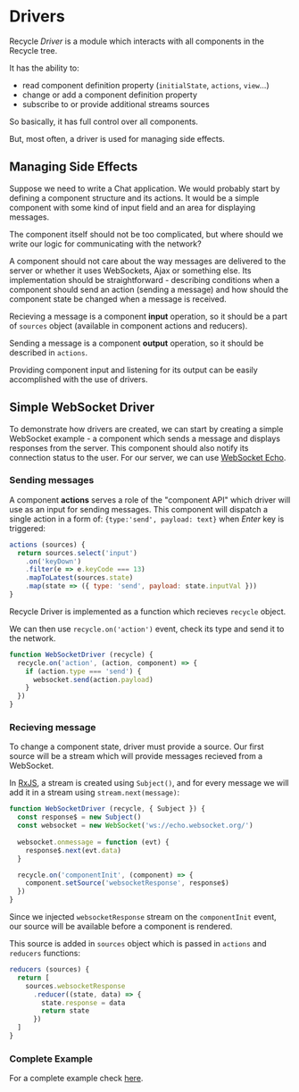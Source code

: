 # Drivers

Recycle *Driver* is a module which interacts with all components in the Recycle tree.

It has the ability to: 
 - read component definition property (`initialState`, `actions`, `view`...)
 - change or add a component definition property
 - subscribe to or provide additional streams sources

So basically, it has full control over all components.

But, most often, a driver is used for managing side effects.

## Managing Side Effects
Suppose we need to write a Chat application. 
We would probably start by defining a component structure and its actions.
It would be a simple component with some kind of input field and an area for displaying messages.

The component itself should not be too complicated, 
but where should we write our logic for communicating with the network?

A component should not care about the way messages are delivered to the server or whether it uses WebSockets, Ajax or something else. 
Its implementation should be straightforward - describing conditions when a component should send an action (sending a message) and how should the component state be changed when a message is received.

Recieving a message is a component **input** operation, so it should be a part of `sources` object (available in component actions and reducers). 

Sending a message is a component **output** operation, so it should be described in `actions`.

Providing component input and listening for its output can be easily accomplished with the use of drivers.

## Simple WebSocket Driver
To demonstrate how drivers are created, we can start by creating a simple WebSocket example - a component which sends a message and displays responses from the server. This component should also notify its connection status to the user. For our server, we can use [WebSocket Echo](http://www.websocket.org/echo.html).

### Sending messages
A component **actions** serves a role of the "component API" which driver will use as an input for sending messages.
This component will dispatch a single action in a form of: `{type:'send', payload: text}`
when *Enter* key is triggered:

```javascript
actions (sources) {
  return sources.select('input')
    .on('keyDown')
    .filter(e => e.keyCode === 13)
    .mapToLatest(sources.state)
    .map(state => ({ type: 'send', payload: state.inputVal }))
}
```

Recycle Driver is implemented as a function which recieves `recycle` object.

We can then use `recycle.on('action')` event,
check its type and send it to the network.

```javascript
function WebSocketDriver (recycle) {
  recycle.on('action', (action, component) => {
    if (action.type === 'send') {
      websocket.send(action.payload)
    }
  })
}
```

### Recieving message
To change a component state, driver must provide a source.
Our first source will be a stream which will provide messages recieved from a WebSocket.

In [RxJS](https://github.com/ReactiveX/rxjs), a stream is created using `Subject()`,
and for every message we will add it in a stream using `stream.next(message)`:

```javascript
function WebSocketDriver (recycle, { Subject }) {
  const response$ = new Subject()
  const websocket = new WebSocket('ws://echo.websocket.org/')
  
  websocket.onmessage = function (evt) {
    response$.next(evt.data)
  }

  recycle.on('componentInit', (component) => {
    component.setSource('websocketResponse', response$)
  })
}
```

Since we injected `websocketResponse` stream on the `componentInit` event, 
our source will be available before a component is rendered.

This source is added in `sources` object which is passed in `actions` and `reducers` functions:

```javascript
reducers (sources) {
  return [
    sources.websocketResponse
      .reducer((state, data) => {
        state.response = data
        return state
      })
  ]
}
```

### Complete Example

For a complete example check [here](https://github.com/recyclejs/recycle/tree/master/examples/Websocket).